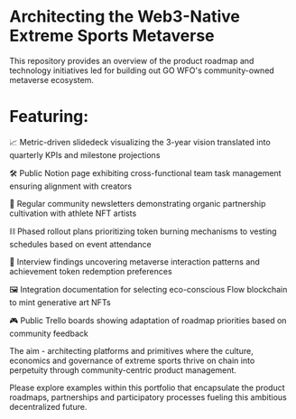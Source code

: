 # Architecting the Web3-Native Extreme Sports Metaverse 

This repository provides an overview of the product roadmap and technology initiatives led for building out GO WFO's community-owned metaverse ecosystem.

# Featuring:

📈 Metric-driven slidedeck visualizing the 3-year vision translated into quarterly KPIs and milestone projections

🛠 Public Notion page exhibiting cross-functional team task management ensuring alignment with creators

🏹 Regular community newsletters demonstrating organic partnership cultivation with athlete NFT artists

⛓️ Phased rollout plans prioritizing token burning mechanisms to vesting schedules based on event attendance 

🧠 Interview findings uncovering metaverse interaction patterns and achievement token redemption preferences

🖼 Integration documentation for selecting eco-conscious Flow blockchain to mint generative art NFTs

🎮 Public Trello boards showing adaptation of roadmap priorities based on community feedback

The aim - architecting platforms and primitives where the culture, economics and governance of extreme sports thrive on chain into perpetuity through community-centric product management.

Please explore examples within this portfolio that encapsulate the product roadmaps, partnerships and participatory processes fueling this ambitious decentralized future.
